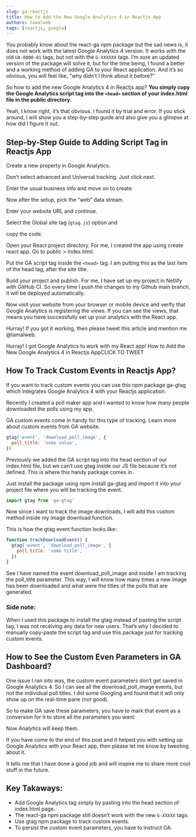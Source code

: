 ```yaml
---
slug: ga-reactjs
title: How to Add the New Google Analytics 4 in Reactjs App
authors: tamalweb
tags: [reactjs, google]
---
```


You probably know about the react-ga npm package but the sad news is, it does not work with the latest Google Analytics 4 version. It works with the old `UA-0000-01` tags, but not with the `G-XXXXXX` tags. I’m sure an updated version of the package will solve it, but for the time being, I found a better and a working method of adding GA to your React application. And it’s so obvious, you will feel like, "why didn’t I think about it before?"

So how to add the new Google Analytics 4 in Reactjs app? **You simply copy the Google Analytics script tag into the `<head>` section of your index.html file in the public directory.**

Yeah, I know right, it’s that obvious. I found it by trial and error. If you stick around, I will show you a step-by-step guide and also give you a glimpse at how did I figure it out.

<!-- truncate -->

## Step-by-Step Guide to Adding Script Tag in Reactjs App

Create a new property in Google Analytics.

Don’t select advanced and Universal tracking. Just click next.

Enter the usual business info and move on to create.

Now after the setup, pick the “web” data stream.

Enter your website URL and continue.

Select the Global site tag (`gtag.js`) option and

copy the code.

Open your React project directory. For me, I created the app using create react app. Go to public > index.html.

Put the GA script tag inside the `<head>` tag. I am putting this as the last item of the head tag, after the site title.

Build your project and publish. For me, I have set up my project in Netlify with GitHub CI. So every time I push the changes to my Github main branch, it will be deployed automatically.

Now visit your website from your browser or mobile device and verify that Google Analytics is registering the views. If you can see the views, that means you have successfully set up your analytics with the React app.

Hurray! If you got it working, then please tweet this article and mention me @tamalweb.

Hurray! I got Google Analytics to work with my React app! How to Add the New Google Analytics 4 in Reactjs AppCLICK TO TWEET

## How To Track Custom Events in Reactjs App?

If you want to track custom events you can use this npm package ga-gtag which integrates Google Analytics 4 with your Reactjs application.

Recently I created a poll maker app and I wanted to know how many people downloaded the polls using my app.

GA custom events come in handy for this type of tracking. Learn more about custom events from GA website.

```js
gtag('event', 'download_poll_image', {
  poll_title: 'some value',
})
```

Previously we added the GA script tag into the head section of our index.html file, but we can’t use gtag inside our JS file because it’s not defined. This is where this handy package comes in.

Just install the package using npm install ga-gtag and import it into your project file where you will be tracking the event.

```js
import gtag from 'ga-gtag'
```

Now since I want to track the image downloads, I will add this custom method inside my image download function.

This is how the gtag event function looks like:

```js
function trackDownloadEvent() {
  gtag('event', 'download_poll_image', {
    poll_title: 'some title',
  })
}
```

See I have named the event download_poll_image and inside I am tracking the poll_title parameter. This way, I will know how many times a new image has been downloaded and what were the titles of the polls that are generated.

### Side note:

When I used this package to install the gtag instead of pasting the script tag, I was not receiving any data for new users. That’s why I decided to manually copy-paste the script tag and use this package just for tracking custom events.

## How to See the Custom Even Parameters in GA Dashboard?

One issue I ran into was, the custom event parameters don’t get saved in Google Analytics 4. So I can see all the download_poll_image events, but not the individual poll titles. I did some Googling and found that it will only show up on the real-time pane (not good).

So to make GA save these parameters, you have to mark that event as a conversion for it to store all the parameters you want:

Now Analytics will keep them.

If you have come to the end of this post and it helped you with setting up Google Analytics with your React app, then please let me know by tweeting about it.

It tells me that I have done a good job and will inspire me to share more cool stuff in the future.

## Key Takaways:

- Add Google Analytics tag simply by pasting into the head section of index.html page.
- The react-ga npm package still doesn’t work with the new `G-XXXXX` tags.
- Use gtag npm package to track custom events.
- To persist the custom event parameters, you have to instruct GA.

